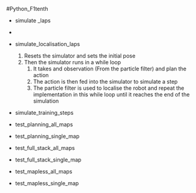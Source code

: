 #Python_F1tenth
- simulate _laps
- 
- simulate_localisation_laps
	1) Resets the simulator and sets the initial pose
	2) Then the simulator runs in a while loop
		1) It takes and observation (From the particle filter) and plan the action
		2) The action is then fed into the simulator to simulate a step
		3) The particle filter is used to localise the robot and repeat the implementation in this while loop until it reaches the end of the simulation
	
- simulate_training_steps

- test_planning_all_maps
- test_planning_single_map

- test_full_stack_all_maps
- test_full_stack_single_map

 - test_mapless_all_maps
 - test_mapless_single_map